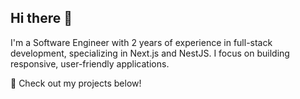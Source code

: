## Hi there 👋

I'm a Software Engineer with 2 years of experience in full-stack development, specializing in Next.js and NestJS. I focus on building responsive, user-friendly applications.

🚀 Check out my projects below!

<!--
**TriPham9001/TriPham9001** is a ✨ _special_ ✨ repository because its `README.md` (this file) appears on your GitHub profile.

Here are some ideas to get you started:
-->
